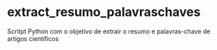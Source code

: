# extract_resumo_palavraschaves
Scritpt Python com o objetivo de extrair o resumo e palavras-chave de artigos científicos
